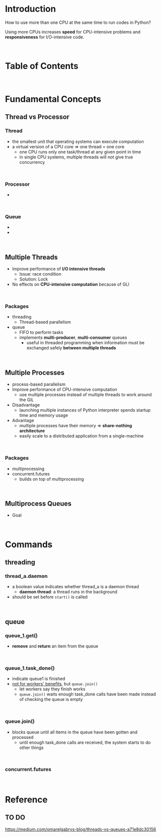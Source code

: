 <!-- omit in toc -->
# Introduction
How to use more than one CPU at the same time to run codes in Python?

Using more CPUs increases **speed** for CPU-intensive problems and **responsiveness** for I/O-intensive code. 


<br />

<!-- omit in toc -->
# Table of Contents

<br />

# Fundamental Concepts

## Thread vs Processor
### Thread
* the smallest unit that operating systems can execute computation 
* a virtual version of a CPU core => one thread = one core
  * one CPU runs only one task/thread at any given point in time
  * in single CPU systems, multiple threads will not give true concurrency

<br />

### Processor
*

<br />

### Queue
* 
* 

<br />

## Multiple Threads
* Improve performance of **I/O intensive threads**
  * Issue: race condition
  * Solution: Lock
* No effects on **CPU-intensive computation** because of GLI

<br />

### Packages
* threading
  * Thread-based parallelism
* queue
  * FIFO to perform tasks
  * implements **multi-producer**, **multi-consumer** queues
    * useful in threaded programming when information must be exchanged safely **between multiple threads**

<br />

## Multiple Processes
* process-based parallelism
* Improve performance of CPU-intensive computation
  * use multiple processes instead of multiple threads to work around the GIL
* Disadvantage
  * launching multiple instances of Python interpreter spends startup time and memory usage
* Advantage
  * multiple processes have their memory => **share-nothing architecture**
  * easily scale to a distributed application from a single-machine

<br />

### Packages
* multiprocessing
* concurrent.futures
  * builds on top of multiprocessing

<br />

## Multiprocess Queues
* Goal


  

<br />

# Commands 
## threading
### thread_a.daemon
* a boolean value indicates whether thread_a is a daemon thread
  * **daemon thread**: a thread runs in the background
* should be set before `start()` is called

<br />

## queue
### queue_1.get()
* **remove** and **return** an item from the queue


<br />


### queue_1.task_done()
* indicate queue1 is finished
* [not for workers' benefits](https://stackoverflow.com/a/49637357), but `queue.join()`
  * let workers say they finish works 
  * `queue.join()` waits enough task_done calls have been made instead of checking the queue is empty

<br />

### queue.join()
* blocks queue until all items in the queue have been gotten and processed
  * until enough task_done calls are received, the system starts to do other things

<br />

### concurrent.futures




<br />


# Reference

## TO DO
https://medium.com/omarelgabrys-blog/threads-vs-queues-a71e8dc30156